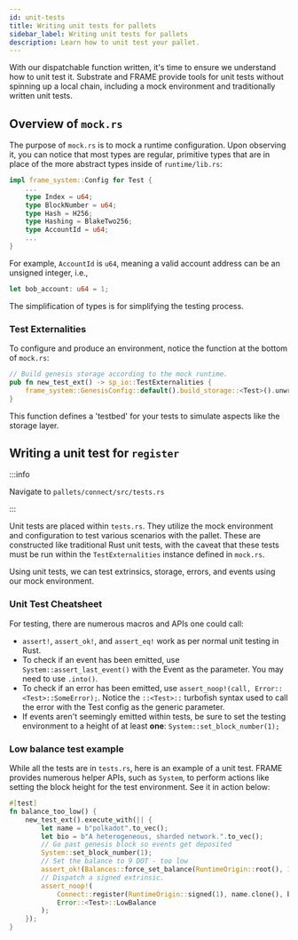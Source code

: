 ```yaml
---
id: unit-tests
title: Writing unit tests for pallets
sidebar_label: Writing unit tests for pallets
description: Learn how to unit test your pallet.
---
```


With our dispatchable function written, it's time to ensure we understand how to unit test it.
Substrate and FRAME provide tools for unit tests without spinning up a local chain, including a mock
environment and traditionally written unit tests.

## Overview of `mock.rs`

The purpose of `mock.rs` is to mock a runtime configuration. Upon observing it, you can notice that
most types are regular, primitive types that are in place of the more abstract types inside of
`runtime/lib.rs`:

```rust
impl frame_system::Config for Test {
    ...
    type Index = u64;
    type BlockNumber = u64;
    type Hash = H256;
    type Hashing = BlakeTwo256;
    type AccountId = u64;
    ...
}
```

For example, `AccountId` is `u64`, meaning a valid account address can be an unsigned integer, i.e.,

```rust
let bob_account: u64 = 1;
```

The simplification of types is for simplifying the testing process.

### Test Externalities

To configure and produce an environment, notice the function at the bottom of `mock.rs`:

```rust
// Build genesis storage according to the mock runtime.
pub fn new_test_ext() -> sp_io::TestExternalities {
    frame_system::GenesisConfig::default().build_storage::<Test>().unwrap().into()
}
```

This function defines a 'testbed' for your tests to simulate aspects like the storage layer.

## Writing a unit test for `register`

:::info

Navigate to `pallets/connect/src/tests.rs`

:::

Unit tests are placed within `tests.rs`. They utilize the mock environment and configuration to test
various scenarios with the pallet. These are constructed like traditional Rust unit tests, with the
caveat that these tests must be run within the `TestExternalities` instance defined in `mock.rs`.

Using unit tests, we can test extrinsics, storage, errors, and events using our mock environment.

### Unit Test Cheatsheet

For testing, there are numerous macros and APIs one could call:

- `assert!`, `assert_ok!`, and `assert_eq!` work as per normal unit testing in Rust.
- To check if an event has been emitted, use `System::assert_last_event()` with the Event as the
  parameter. You may need to use `.into()`.
- To check if an error has been emitted, use `assert_noop!(call, Error::<Test>::SomeError);`. Notice
  the `::<Test>::` turbofish syntax used to call the error with the Test config as the generic
  parameter.
- If events aren't seemingly emitted within tests, be sure to set the testing environment to a
  height of at least **one**: `System::set_block_number(1);`

### Low balance test example

While all the tests are in `tests.rs`, here is an example of a unit test. FRAME provides numerous
helper APIs, such as `System`, to perform actions like setting the block height for the test
environment. See it in action below:

```rust
#[test]
fn balance_too_low() {
	new_test_ext().execute_with(|| {
		let name = b"polkadot".to_vec();
		let bio = b"A heterogeneous, sharded network.".to_vec();
		// Go past genesis block so events get deposited
		System::set_block_number(1);
		// Set the balance to 9 DOT - too low
		assert_ok!(Balances::force_set_balance(RuntimeOrigin::root(), 1, 9));
		// Dispatch a signed extrinsic.
		assert_noop!(
			Connect::register(RuntimeOrigin::signed(1), name.clone(), bio),
			Error::<Test>::LowBalance
		);
	});
}
```
